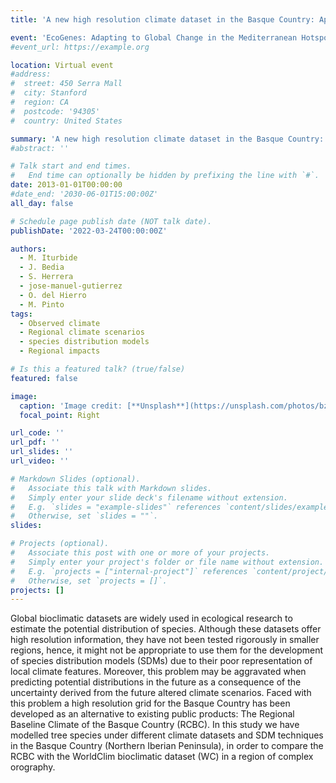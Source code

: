 ```yaml
---
title: 'A new high resolution climate dataset in the Basque Country: Application for ecological niche modelling and future climate impact estimates'

event: 'EcoGenes: Adapting to Global Change in the Mediterranean Hotspot'
#event_url: https://example.org

location: Virtual event
#address:
#  street: 450 Serra Mall
#  city: Stanford
#  region: CA
#  postcode: '94305'
#  country: United States

summary: 'A new high resolution climate dataset in the Basque Country: Application for ecological niche modelling and future climate impact estimates'
#abstract: ''

# Talk start and end times.
#   End time can optionally be hidden by prefixing the line with `#`.
date: 2013-01-01T00:00:00
#date_end: '2030-06-01T15:00:00Z'
all_day: false

# Schedule page publish date (NOT talk date).
publishDate: '2022-03-24T00:00:00Z'

authors: 
  - M. Iturbide
  - J. Bedia
  - S. Herrera
  - jose-manuel-gutierrez
  - O. del Hierro
  - M. Pinto
tags: 
  - Observed climate
  - Regional climate scenarios
  - species distribution models
  - Regional impacts

# Is this a featured talk? (true/false)
featured: false

image:
  caption: 'Image credit: [**Unsplash**](https://unsplash.com/photos/bzdhc5b3Bxs)'
  focal_point: Right

url_code: ''
url_pdf: ''
url_slides: ''
url_video: ''

# Markdown Slides (optional).
#   Associate this talk with Markdown slides.
#   Simply enter your slide deck's filename without extension.
#   E.g. `slides = "example-slides"` references `content/slides/example-slides.md`.
#   Otherwise, set `slides = ""`.
slides:

# Projects (optional).
#   Associate this post with one or more of your projects.
#   Simply enter your project's folder or file name without extension.
#   E.g. `projects = ["internal-project"]` references `content/project/deep-learning/index.md`.
#   Otherwise, set `projects = []`.
projects: []
---
```


<p>Global bioclimatic datasets are widely used in ecological research to estimate the potential distribution of species. Although these datasets offer high resolution information, they have not been tested rigorously in smaller regions, hence, it might not be appropriate to use them for the development of species distribution models (SDMs) due to their poor representation of local climate features. Moreover, this problem may be aggravated when predicting potential distributions in the future as a consequence of the uncertainty derived from the future altered climate scenarios. Faced with this problem a high resolution grid for the Basque Country has been developed as an alternative to existing public products: The Regional Baseline Climate of the Basque Country (RCBC). In this study we have modelled tree species under different climate datasets and SDM techniques in the Basque Country (Northern Iberian Peninsula), in order to compare the RCBC with the WorldClim bioclimatic dataset (WC) in a region of complex orography.</p>
